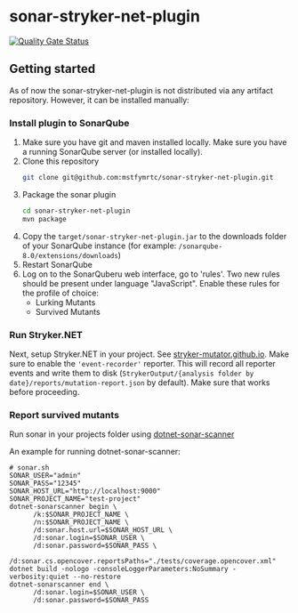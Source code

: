 # sonar-stryker-net-plugin

[![Quality Gate Status](https://sonarcloud.io/api/project_badges/measure?project=Trendyol_sonar-stryker-net-plugin&metric=alert_status)](https://sonarcloud.io/dashboard?id=Trendyol_sonar-stryker-net-plugin)

## Getting started

As of now the sonar-stryker-net-plugin is not distributed via any artifact repository. 
However, it can be installed manually:

### Install plugin to SonarQube

1. Make sure you have git and maven installed locally. Make sure you have a running SonarQube server (or installed locally).
2. Clone this repository
    ```bash
    git clone git@github.com:mstfymrtc/sonar-stryker-net-plugin.git
    ```
3. Package the sonar plugin
    ```bash
    cd sonar-stryker-net-plugin
    mvn package
    ```
4. Copy the `target/sonar-stryker-net-plugin.jar` to the downloads folder of your SonarQube instance (for example: `/sonarqube-8.0/extensions/downloads`)
5. Restart SonarQube
6. Log on to the SonarQuberu web interface, go to 'rules'. Two new rules should be present under language "JavaScript". Enable these rules for the profile of choice:
    * Lurking Mutants
    * Survived Mutants

### Run Stryker.NET

Next, setup Stryker.NET in your project. See [stryker-mutator.github.io](https://stryker-mutator.github.io). Make sure to enable the `'event-recorder'` reporter. 
This will record all reporter events and write them to disk (`StrykerOutput/{analysis folder by date}/reports/mutation-report.json` by default). 
Make sure that works before proceeding.

### Report survived mutants

Run sonar in your projects folder using [dotnet-sonar-scanner](https://docs.sonarqube.org/latest/analysis/scan/sonarscanner-for-msbuild/)

An example for running dotnet-sonar-scanner:

```
# sonar.sh
SONAR_USER="admin"
SONAR_PASS="12345"
SONAR_HOST_URL="http://localhost:9000"
SONAR_PROJECT_NAME="test-project"
dotnet-sonarscanner begin \
      /k:$SONAR_PROJECT_NAME \
      /n:$SONAR_PROJECT_NAME \
      /d:sonar.host.url=$SONAR_HOST_URL \
      /d:sonar.login=$SONAR_USER \
      /d:sonar.password=$SONAR_PASS \
      /d:sonar.cs.opencover.reportsPaths="./tests/coverage.opencover.xml" 
dotnet build -nologo -consoleLoggerParameters:NoSummary -verbosity:quiet --no-restore
dotnet-sonarscanner end \
      /d:sonar.login=$SONAR_USER \
      /d:sonar.password=$SONAR_PASS 

```
